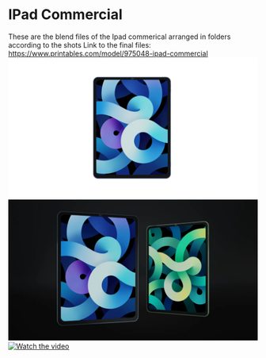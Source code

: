 # IPad Commercial
These are the blend files of the Ipad commerical arranged in folders according to the shots
Link to the final files: https://www.printables.com/model/975048-ipad-commercial
![render1](https://github.com/amoghagrawal/ipadx/blob/main/front-face.png)
![render2](https://github.com/amoghagrawal/ipadx/blob/main/both.png)
<be><br/>
[![Watch the video](https://img.youtube.com/vi/1IIKoMR10_0/maxresdefault.jpg)](https://youtu.be/1IIKoMR10_0)

